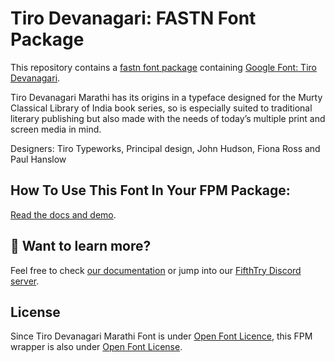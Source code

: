 # Tiro Devanagari: FASTN Font Package

This repository contains a [fastn font package](https://fastn.com/featured/fonts-typography/) containing [Google Font: 
Tiro Devanagari](https://fonts.google.com/specimen/Tiro+Devanagari+Marathi/about?subset=devanagari).

Tiro Devanagari Marathi has its origins in a typeface designed for the Murty Classical Library of India book series, so is especially suited to traditional literary publishing but also made with the needs of today’s multiple print and screen media in mind. 

Designers: Tiro Typeworks, Principal design, John Hudson, Fiona Ross and Paul Hanslow


## How To Use This Font In Your FPM Package:

[Read the docs and demo](https://fastn-community.github.io/tiro-typography).


## 👀 Want to learn more?

Feel free to check [our documentation](https://fpm.dev/) or jump into our [FifthTry Discord 
server](https://discord.gg/bucrdvptYd).

## License

Since Tiro Devanagari Marathi Font is under [Open Font Licence](https://fonts.google.com/specimen/Tiro+Devanagari+Marathi/about?subset=devanagari), this FPM wrapper is also
under [Open Font License](LICENSE).




